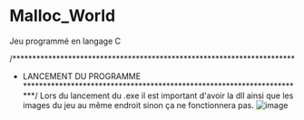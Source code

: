 # Malloc_World
Jeu programmé en langage C

/***********************************************************************
* LANCEMENT DU PROGRAMME
***********************************************************************/
Lors du lancement du .exe il est important d'avoir la dll ainsi que les images du jeu au même endroit sinon ça ne fonctionnera pas.
![image](https://user-images.githubusercontent.com/70692650/139455545-b2a492c8-239e-41e9-9792-fbf0cfa01e77.png)
